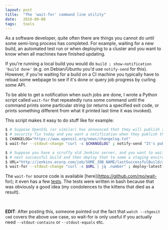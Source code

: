 ```yaml
---
layout: post
title:  "The 'wait-for' command line utility"
date:   2016-09-08
tags:   tools
---
```


As a software developer, quite often there are things you cannot do until some
semi-long process has completed. For example, waiting for a new build, an
automated test run or when deploying to a cluster and you want to know when all
machines have finished updating.

If you're running a local build you would do ```build ; show-notification 'build
done'``` (e.g. on Debian/Ubuntu you'd use ```notify-send``` for this). However,
if you're waiting for a build on a CI machine you typically have to reload some
webpage to see if it's done or query job progress by curling some API.

To be able to get a notification when such jobs are done, I wrote a Python
script called ```wait-for``` that repeatedly runs some command until the command
prints some particular string (or returns a specified exit code, or prints
something different from what it printed last time it was invoked).

This script makes it easy to do stuff like for example:

```bash
$ # Suppose OpenSSL (or similar) has announced that they will publish a new
$ # security fix today and you want a notification when they publish the details.
$ CHANGELOG="https://www.openssl.org/news/changelog.txt"
$ wait-for --stdout-change "curl -s $CHANGELOG" ; notify-send "It's published"

$ # Suppose you have a scruffy old Jenkins server, and you want to wait for the
$ # next successful build and then deploy that to some a staging environment.
$ URL="http://jenkins.ecorp.com/job/SOME_JOB_NAME/lastSuccessfulBuild/api/json"
$ wait-for --stdout-change "curl -s $URL | jq .number" ; deploy-latest-successful
```

The ```wait-for``` source code is available [here](https://github.com/mo/wait-
for); it even has a few
[tests](https://github.com/mo/wait-for/blob/master/tests/run-tests). The
tests were written in bash because that was obviously a good idea (my
condolences to the kittens that died as a result).

<br>

**EDIT**: After posting this, someone pointed out the fact that
```watch --chgexit cmd``` covers the above use case, so wait-for is only useful
if you actually need ```--stdout-contains``` or ```--stdout-equals``` etc.
